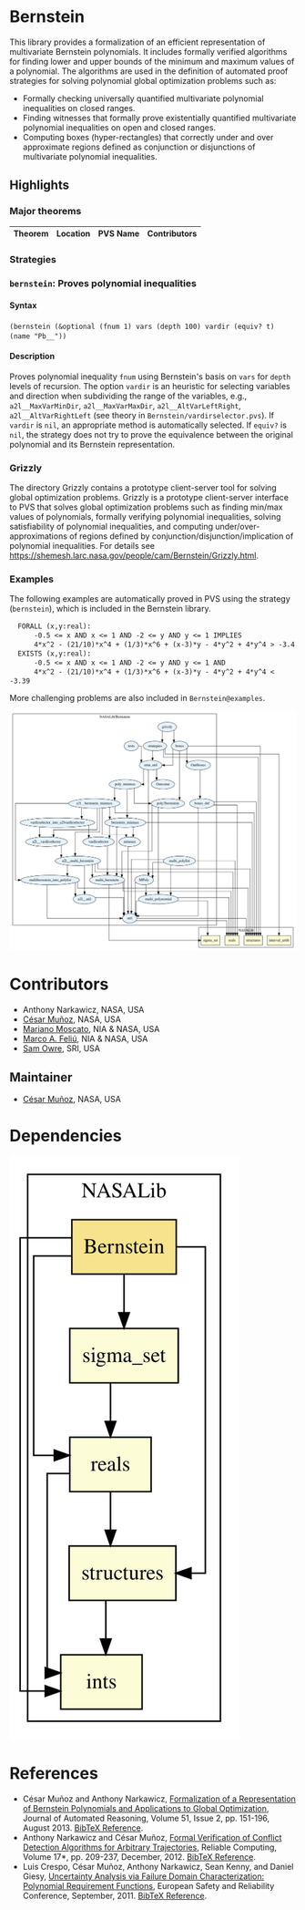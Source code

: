 # Bernstein

This library provides a formalization of an efficient representation of multivariate Bernstein polynomials. 
It includes formally verified algorithms for finding lower and upper bounds of the minimum and maximum values of a polynomial. 
The algorithms are used in the definition of automated proof strategies for solving polynomial global optimization problems such as:
- Formally checking universally quantified multivariate polynomial inequalities on closed ranges.
- Finding witnesses that formally prove existentially quantified multivariate polynomial inequalities on open and closed ranges.
- Computing boxes (hyper-rectangles) that correctly under and over approximate regions defined as conjunction or disjunctions of multivariate polynomial inequalities.

## Highlights

### Major theorems

| Theorem | Location | PVS Name | Contributors |
| --- | --- | --- | --- |

### Strategies

### `bernstein`: Proves polynomial inequalities

#### Syntax

`(bernstein (&optional (fnum 1) vars (depth 100) vardir (equiv? t) (name "Pb__"))`

#### Description

Proves polynomial inequality `fnum` using Bernstein's basis on `vars` for `depth` levels of recursion.
The option `vardir` is an heuristic for selecting variables and direction when subdividing the range of the variables, e.g., `a2l__MaxVarMinDir`, `a2l__MaxVarMaxDir`, `a2l__AltVarLeftRight`, `a2l__AltVarRightLeft` (see theory in `Bernstein/vardirselector.pvs`).
If `vardir` is `nil`, an appropriate method is automatically selected. 
If `equiv?` is `nil`, the strategy does not try to prove the equivalence between the original polynomial and its Bernstein representation.

### Grizzly

The directory Grizzly contains a prototype client-server tool for solving global optimization problems.
Grizzly is a prototype client-server interface to PVS that solves global optimization problems such as finding min/max values of polynomials, formally verifying polynomial inequalities, solving satisfiability of polynomial inequalities, and computing under/over-approximations of regions defined by conjunction/disjunction/implication of polynomial inequalities.
For details see https://shemesh.larc.nasa.gov/people/cam/Bernstein/Grizzly.html.

### Examples

The following examples are automatically proved in PVS using the strategy (`bernstein`), which is included in the Bernstein library.
```
  FORALL (x,y:real):
      -0.5 <= x AND x <= 1 AND -2 <= y AND y <= 1 IMPLIES 
      4*x^2 - (21/10)*x^4 + (1/3)*x^6 + (x-3)*y - 4*y^2 + 4*y^4 > -3.4
  EXISTS (x,y:real):
      -0.5 <= x AND x <= 1 AND -2 <= y AND y <= 1 AND
      4*x^2 - (21/10)*x^4 + (1/3)*x^6 + (x-3)*y - 4*y^2 + 4*y^4 < -3.39
```

More challenging problems are also included in `Bernstein@examples`.


![dependency graph](./Bernstein-zoomed.svg "Dependency Graph")

# Contributors
* Anthony Narkawicz, NASA, USA
* [César Muñoz](http://shemesh.larc.nasa.gov/people/cam), NASA, USA
* [Mariano Moscato](https://www.nianet.org/directory/research-staff/mariano-moscato/), NIA & NASA, USA
* [Marco A. Feliú](https://www.nianet.org/directory/research-staff/marco-feliu/), NIA & NASA, USA
* [Sam Owre](http://www.csl.sri.com/users/owre), SRI, USA

## Maintainer
* [César Muñoz](http://shemesh.larc.nasa.gov/people/cam), NASA, USA

# Dependencies
![dependency graph](./Bernstein.svg "Dependency Graph")

# References

- César Muñoz and Anthony Narkawicz, [Formalization of a Representation of Bernstein Polynomials and Applications to Global Optimization](https://shemesh.larc.nasa.gov/people/cam/publications/jar-mn-2012-draft.pdf), Journal of Automated Reasoning, Volume 51, Issue 2, pp. 151-196, August 2013. [BibTeX Reference](https://shemesh.larc.nasa.gov/people/cam/publications/JAR-MN-2013.bib).
- Anthony Narkawicz and César Muñoz, [Formal Verification of Conflict Detection Algorithms for Arbitrary Trajectories](http://interval.louisiana.edu/reliable-computing-journal/volume-17/reliable-computing-17-pp-209-237.pdf), Reliable Computing, Volume 17*, pp. 209-237, December, 2012. [BibTeX Reference](https://shemesh.larc.nasa.gov/people/cam/publications/RC-NM-2012.bib).
- Luis Crespo, César Muñoz, Anthony Narkawicz, Sean Kenny, and Daniel Giesy, [Uncertainty Analysis via Failure Domain Characterization: Polynomial Requirement Functions](https://shemesh.larc.nasa.gov/people/cam/publications/ESREL2011.pdf), European Safety and Reliability Conference, September, 2011. [BibTeX Reference](https://shemesh.larc.nasa.gov/people/cam/publications/ESREL2011.bib).
